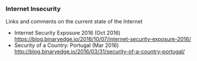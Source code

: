 ### Internet Insecurity

Links and comments on the current state of the Internet

 - Internet Security Exposure 2016 (Oct 2016) https://blog.binaryedge.io/2016/10/07/internet-security-exposure-2016/
 - Security of a Country: Portugal (Mar 2016) http://blog.binaryedge.io/2016/03/31/security-of-a-country-portugal/
